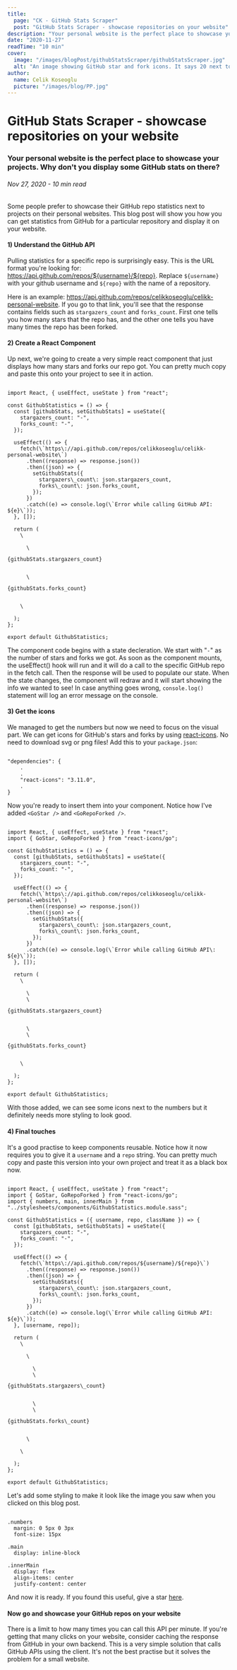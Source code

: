 ```yaml
---
title:
  page: "CK - GitHub Stats Scraper"
  post: "GitHub Stats Scraper - showcase repositories on your website"
description: "Your personal website is the perfect place to showcase your projects. Why don't you display some GitHub stats on there?"
date: "2020-11-27"
readTime: "10 min"
cover:
  image: "/images/blogPost/githubStatsScraper/githubStatsScraper.jpg"
  alt: "An image showing GitHub star and fork icons. It says 20 next to stars, 3 next to forks"
author:
  name: Celik Koseoglu
  picture: "/images/blog/PP.jpg"
---
```


# GitHub Stats Scraper - showcase repositories on your website

### Your personal website is the perfect place to showcase your projects. Why don't you display some GitHub stats on there?

###### Nov 27, 2020 - 10 min read

Some people prefer to showcase their GitHub repo statistics next to projects on their personal websites. This blog post will show you how you can get statistics from GitHub for a particular repository and display it on your website.

<MediaCarousel folder="githubStatsScraper" images="stats.png"/>

#### 1) Understand the GitHub API

Pulling statistics for a specific repo is surprisingly easy. This is the URL format you're looking for: https://api.github.com/repos/${username}/${repo}. Replace `${username}` with your github username and `${repo}` with the name of a repository.

Here is an example: https://api.github.com/repos/celikkoseoglu/celikk-personal-website. If you go to that link, you'll see that the response contains fields such as `stargazers_count` and `forks_count`. First one tells you how many stars that the repo has, and the other one tells you have many times the repo has been forked.

#### 2) Create a React Component

Up next, we're going to create a very simple react component that just displays how many stars and forks our repo got. You can pretty much copy and paste this onto your project to see it in action.

<Code language="javascript">
import React, { useEffect, useState } from "react";
&nbsp;
const GithubStatistics = () => {
  const [githubStats, setGithubStats] = useState({
    stargazers_count: "-",
    forks_count: "-",
  });
&nbsp;
  useEffect(() => {
    fetch(\`https\://api.github.com/repos/celikkoseoglu/celikk-personal-website\`)
      .then((response) => response.json())
      .then((json) => {
        setGithubStats({
          stargazers\_count\: json.stargazers_count,
          forks\_count\: json.forks_count,
        });
      })
      .catch((e) => console.log(\`Error while calling GitHub API: ${e}\`));
  }, []);
  &nbsp;
  return (
    \<div>
      \<p>{githubStats.stargazers_count}</p>
      \<p>{githubStats.forks_count}</p>
    \</div>
  );
};
&nbsp;
export default GithubStatistics;</Code>

The component code begins with a state decleration. We start with "`-`" as the number of stars and forks we got. As soon as the component mounts, the useEffect() hook will run and it will do a call to the specific GitHub repo in the fetch call. Then the response will be used to populate our state. When the state changes, the component will redraw and it will start showing the info we wanted to see! In case anything goes wrong, `console.log()` statement will log an error message on the console.

#### 3) Get the icons

We managed to get the numbers but now we need to focus on the visual part. We can get icons for GitHub's stars and forks by using [react-icons](/blog/reactIcons). No need to download svg or png files! Add this to your `package.json`:

<Code language="javascript">
"dependencies": {
    .
    .
    "react-icons": "3.11.0",
    .
}</Code>

Now you're ready to insert them into your component. Notice how I've added `<GoStar />` and `<GoRepoForked />`. 

<Code language="javascript">
import React, { useEffect, useState } from "react";
import { GoStar, GoRepoForked } from "react-icons/go";
&nbsp;
const GithubStatistics = () => {
  const [githubStats, setGithubStats] = useState({
    stargazers_count: "-",
    forks_count: "-",
  });
  &nbsp;
  useEffect(() => {
    fetch(\`https\://api.github.com/repos/celikkoseoglu/celikk-personal-website\`)
      .then((response) => response.json())
      .then((json) => {
        setGithubStats({
          stargazers\_count\: json.stargazers_count,
          forks\_count\: json.forks_count,
        });
      })
      .catch((e) => console.log(\`Error while calling GitHub API\: ${e}\`));
  }, []);
  &nbsp;
  return (
    \<div>
      \<GoStar />
      \<p>{githubStats.stargazers_count}</p>
      \<GoRepoForked />
      \<p>{githubStats.forks_count}</p>
    \</div>
  );
};
&nbsp;
export default GithubStatistics;</Code>


With those added, we can see some icons next to the numbers but it definitely needs more styling to look good.

#### 4) Final touches

It's a good practise to keep components reusable. Notice how it now requires you to give it a `username` and a `repo` string. You can pretty much copy and paste this version into your own project and treat it as a black box now.

<Code language="javascript">
import React, { useEffect, useState } from "react";
import { GoStar, GoRepoForked } from "react-icons/go";
import { numbers, main, innerMain } from "../stylesheets/components/GithubStatistics.module.sass";
&nbsp;
const GithubStatistics = ({ username, repo, className }) => {
  const [githubStats, setGithubStats] = useState({
    stargazers_count: "-",
    forks_count: "-",
  });
&nbsp;
  useEffect(() => {
    fetch(\`https\://api.github.com/repos/${username}/${repo}\`)
      .then((response) => response.json())
      .then((json) => {
        setGithubStats({
          stargazers\_count\: json.stargazers_count,
          forks\_count\: json.forks_count,
        });
      })
      .catch((e) => console.log(\`Error while calling GitHub API: ${e}\`));
  }, [username, repo]);
&nbsp;
  return (
    \<div className={\`${className} ${main}\`}>
      \<div className={innerMain}>
        \<GoStar />
        \<p className={numbers}>{githubStats.stargazers\_count}</p>
        \<GoRepoForked />
        \<p className={numbers}>{githubStats.forks\_count}</p>
      \</div>
    \</div>
  );
};
&nbsp;
export default GithubStatistics;</Code>

Let's add some styling to make it look like the image you saw when you clicked on this blog post.

<Code language="sass">
.numbers
  margin: 0 5px 0 3px
  font-size: 15px
&nbsp;
.main
  display: inline-block
&nbsp;
.innerMain
  display: flex
  align-items: center
  justify-content: center</Code>

And now it is ready. If you found this useful, give a star [here](https://github.com/celikkoseoglu/celikk-personal-website).

#### Now go and showcase your GitHub repos on your website

There is a limit to how many times you can call this API per minute. If you're getting that many clicks on your website, consider caching the response from GitHub in your own backend. This is a very simple solution that calls GitHub APIs using the client. It's not the best practise but it solves the problem for a small website.
